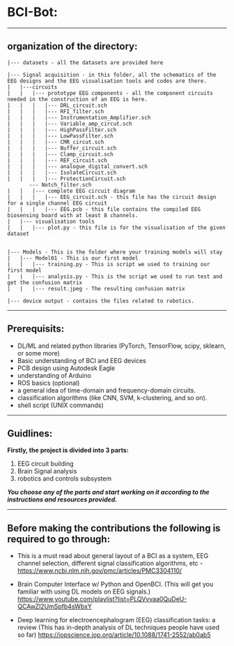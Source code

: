 # BCI-Bot: 
------------------------------------------------------------------------------------------------

## organization of the directory:
```
|--- datasets - all the datasets are provided here

|--- Signal acquisition - in this folder, all the schematics of the EEG designs and the EEG visualisation tools and codes are there.
|	|---circuits
|	|	|--- prototype EEG components - all the component circuits needed in the construction of an EEG is here.
|	|	|	|--- DRL_circuit.sch
|	|	|	|--- RFI_filter.sch
|	|	|	|--- Instrumentation_Amplifier.sch
|	|	|	|--- Variable_amp_circut.sch
|	|	|	|--- HighPassFilter.sch
|	|	|	|--- LowPassFilter.sch
|	|	|	|--- CMR_circut.sch
|	|	|	|--- Buffer_circuit.sch
|	|	|	|--- Clamp_circuit.sch
|	|	|	|--- REF_circuit.sch
|	|	|	|--- analogue_digital_convert.sch
|	|	|	|--- IsolateCircuit.sch
|	|	|	|--- ProtectionCircuit.sch
       --- Notch_filter.sch
|	|	|--- complete EEG circuit diagram
|	|	|	|--- EEG_circuit.sch - this file has the circuit design for a single channel EEG circuit
|	|	|	|--- EEG.pcb - this file contains the compiled EEG biosensing board with at least 8 channels. 
|	|--- visualisation tools 
|	|	|--- plot.py - this file is for the visualisation of the given dataset 


|--- Models - This is the folder where your training models will stay
|	|--- Model01 - This is our first model
|	|	|--- training.py - This is script we used to training our first model
|	|	|--- analysis.py - This is the script we used to run test and get the confusion matrix
|	|	|--- result.jpeg - The resulting confusion matrix

|--- device output - contains the files related to robotics. 
```
---------------------------------------------------------------------------------


## Prerequisits:

- DL/ML and related python libraries (PyTorch, TensorFlow, scipy, sklearn, or some more)
- Basic understanding of BCI and EEG devices
- PCB design using Autodesk Eagle
- understanding of Arduino 
- ROS basics (optional)
- a general idea of time-domain and frequency-domain circuits. 
- classification algorithms (like CNN, SVM, k-clustering, and so on).
- shell script (UNIX commands)

----------------------------------------------------------------


## Guidlines: 
**Firstly, the project is divided into 3 parts:** 
  1) EEG circuit building
  2) Brain Signal analysis
  3) robotics and controls subsystem  

***You choose any of the parts and start working on it according to the instructions and resources provided.***

---------------------------------------------------------------------------------------------------------------------


## Before making the contributions the following is required to go through:

- This is a must read about general layout of a BCI as a system, EEG channel selection, different signal classification algorithms, etc -  
https://www.ncbi.nlm.nih.gov/pmc/articles/PMC3304110/

- Brain Computer Interface w/ Python and OpenBCI. (This will get you familiar with using DL models on EEG signals.) 
https://www.youtube.com/playlist?list=PLQVvvaa0QuDeU-QCAwZl2UmSpfb4sWbxY 

- Deep learning for electroencephalogram (EEG) classification tasks: a review (This has in-depth analysis of DL techniques people have used so far) https://iopscience.iop.org/article/10.1088/1741-2552/ab0ab5
 






































